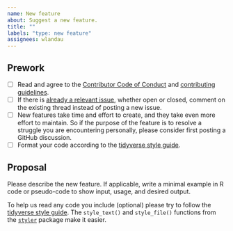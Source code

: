 ```yaml
---
name: New feature
about: Suggest a new feature.
title: ""
labels: "type: new feature"
assignees: wlandau
---
```


## Prework

* [ ] Read and agree to the [Contributor Code of Conduct](https://github.com/wlandau/crew.cluster/blob/main/CODE_OF_CONDUCT.md) and [contributing guidelines](https://github.com/ropensci/crew.cluster/blob/main/CONTRIBUTING.md).
* [ ] If there is [already a relevant issue](https://github.com/ropensci/crew.cluster/issues), whether open or closed, comment on the existing thread instead of posting a new issue.
* [ ] New features take time and effort to create, and they take even more effort to maintain. So if the purpose of the feature is to resolve a struggle you are encountering personally, please consider first posting a GitHub discussion.
* [ ] Format your code according to the [tidyverse style guide](https://style.tidyverse.org/).

## Proposal

Please describe the new feature. If applicable, write a minimal example in R code or pseudo-code to show input, usage, and desired output.

To help us read any code you include (optional) please try to follow the [tidyverse style guide](https://style.tidyverse.org/). The `style_text()` and `style_file()` functions from the [`styler`](https://github.com/r-lib/styler) package make it easier.
